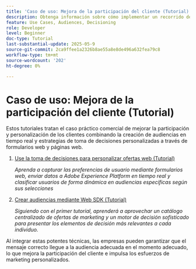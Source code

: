 ```yaml
---
title: 'Caso de uso: Mejora de la participación del cliente (Tutorial)'
description: Obtenga información sobre cómo implementar un recorrido de incorporación de clientes en Adobe Journey Optimizer (AJO).El proceso está dirigido a los nuevos miembros fieles y proporciona correos electrónicos y SMS personalizados para fomentar las descargas de aplicaciones. palo de golfIncluye enviar un correo electrónico de bienvenida, comprobar la instalación de la aplicación y realizar un seguimiento con recordatorios. palo de golfEste tutorial también muestra cómo utilizar el asistente de contenido de IA para crear y personalizar contenido.
feature: Use Cases, Audiences, Decisioning
role: Developer
level: Beginner
doc-type: Tutorial
last-substantial-update: 2025-05-9
source-git-commit: 2ca9ffee1a2326b8ae55a8e8de496a632fea79c8
workflow-type: tm+mt
source-wordcount: '202'
ht-degree: 0%

---
```



# Caso de uso: Mejora de la participación del cliente (Tutorial)

Estos tutoriales tratan el caso práctico comercial de mejorar la participación y personalización de los clientes combinando la creación de audiencias en tiempo real y estrategias de toma de decisiones personalizadas a través de formularios web y páginas web.

1. [Use la toma de decisiones para personalizar ofertas web (Tutorial)](https://experienceleague.adobe.com/en/docs/journey-optimizer-learn/use-decisioning-to-personalize-web-offers/introduction)

   *Aprenda a capturar las preferencias de usuario mediante formularios web, enviar datos a Adobe Experience Platform en tiempo real y clasificar usuarios de forma dinámica en audiencias específicas según sus selecciones*


2. [Crear audiencias mediante Web SDK (Tutorial)](https://experienceleague.adobe.com/en/docs/journey-optimizer-learn/create-audiences-using-web-sdk/introduction)

   *Siguiendo con el primer tutorial, aprenderá a aprovechar un catálogo centralizado de ofertas de marketing y un motor de decisión sofisticado para presentar los elementos de decisión más relevantes a cada individuo.*

Al integrar estas potentes técnicas, las empresas pueden garantizar que el mensaje correcto llegue a la audiencia adecuada en el momento adecuado, lo que mejora la participación del cliente e impulsa los esfuerzos de marketing personalizados.